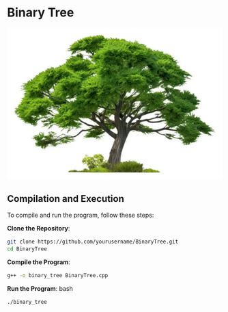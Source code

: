 # Binary Tree

![Green Tree](tree.webp)

## Compilation and Execution

To compile and run the program, follow these steps:

**Clone the Repository**:
   ```bash
   git clone https://github.com/yourusername/BinaryTree.git
   cd BinaryTree
   ```

**Compile the Program**:


```bash
g++ -o binary_tree BinaryTree.cpp
```

**Run the Program**:
bash
```
./binary_tree
```
